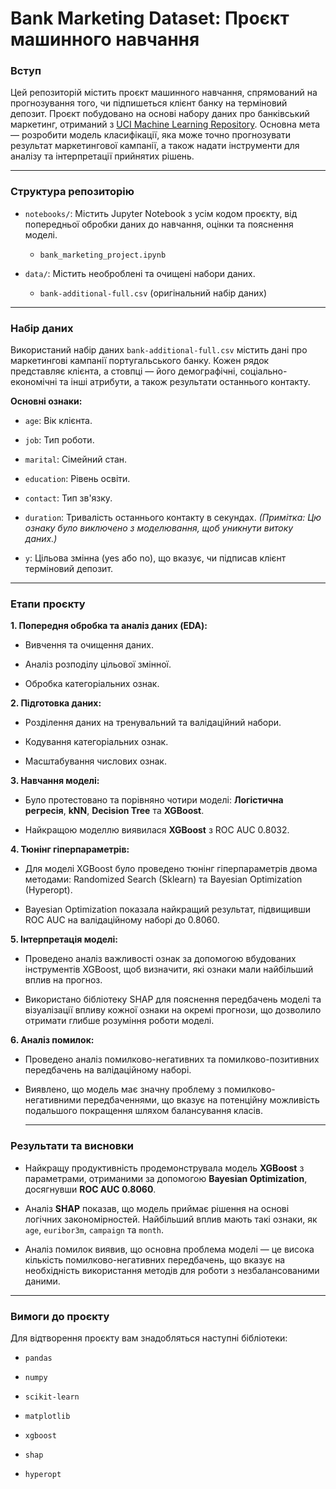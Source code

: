 # Bank Marketing Dataset: Проєкт машинного навчання
### Вступ
Цей репозиторій містить проєкт машинного навчання, спрямований на прогнозування того, чи підпишеться клієнт банку на терміновий депозит. Проєкт побудовано на основі набору даних про банківський маркетинг, отриманий з [UCI Machine Learning Repository](https://www.google.com/url?q=https%3A%2F%2Fwww.kaggle.com%2Fdatasets%2Fsahistapatel96%2Fbankadditionalfullcsv). Основна мета — розробити модель класифікації, яка може точно прогнозувати результат маркетингової кампанії, а також надати інструменти для аналізу та інтерпретації прийнятих рішень.

---

### Структура репозиторію
- `notebooks/`: Містить Jupyter Notebook з усім кодом проєкту, від попередньої обробки даних до навчання, оцінки та пояснення моделі.

  - `bank_marketing_project.ipynb`

- `data/`: Містить необроблені та очищені набори даних.

  - `bank-additional-full.csv` (оригінальний набір даних)

---

### Набір даних
Використаний набір даних `bank-additional-full.csv` містить дані про маркетингові кампанії португальського банку. Кожен рядок представляє клієнта, а стовпці — його демографічні, соціально-економічні та інші атрибути, а також результати останнього контакту.

**Основні ознаки:**

- `age`: Вік клієнта.

- `job`: Тип роботи.

- `marital`: Сімейний стан.

- `education`: Рівень освіти.

- `contact`: Тип зв'язку.

- `duration`: Тривалість останнього контакту в секундах. *(Примітка: Цю ознаку було виключено з моделювання, щоб уникнути витоку даних.)*

- `y`: Цільова змінна (yes або no), що вказує, чи підписав клієнт терміновий депозит.

---

### Етапи проєкту
**1. Попередня обробка та аналіз даних (EDA):**

- Вивчення та очищення даних.

- Аналіз розподілу цільової змінної.

- Обробка категоріальних ознак.

**2. Підготовка даних:**

- Розділення даних на тренувальний та валідаційний набори.
  
- Кодування категоріальних ознак.
  
- Масштабування числових ознак.

**3. Навчання моделі:**

- Було протестовано та порівняно чотири моделі: **Логістична регресія**, **kNN**, **Decision Tree** та **XGBoost**.

- Найкращою моделлю виявилася **XGBoost** з ROC AUC 0.8032.

**4. Тюнінг гіперпараметрів:**

- Для моделі XGBoost було проведено тюнінг гіперпараметрів двома методами: Randomized Search (Sklearn) та Bayesian Optimization (Hyperopt).

- Bayesian Optimization показала найкращий результат, підвищивши ROC AUC на валідаційному наборі до 0.8060.

**5. Інтерпретація моделі:**

- Проведено аналіз важливості ознак за допомогою вбудованих інструментів XGBoost, щоб визначити, які ознаки мали найбільший вплив на прогноз.

- Використано бібліотеку SHAP для пояснення передбачень моделі та візуалізації впливу кожної ознаки на окремі прогнози, що дозволило отримати глибше розуміння роботи моделі.

**6. Аналіз помилок:**

- Проведено аналіз помилково-негативних та помилково-позитивних передбачень на валідаційному наборі.

- Виявлено, що модель має значну проблему з помилково-негативними передбаченнями, що вказує на потенційну можливість подальшого покращення шляхом балансування класів.

  ---

### Результати та висновки
- Найкращу продуктивність продемонструвала модель **XGBoost** з параметрами, отриманими за допомогою **Bayesian Optimization**, досягнувши **ROC AUC 0.8060**.

- Аналіз **SHAP** показав, що модель приймає рішення на основі логічних закономірностей. Найбільший вплив мають такі ознаки, як `age`, `euribor3m`, `campaign` та `month`.

- Аналіз помилок виявив, що основна проблема моделі — це висока кількість помилково-негативних передбачень, що вказує на необхідність використання методів для роботи з незбалансованими даними.

---

### Вимоги до проєкту
Для відтворення проєкту вам знадобляться наступні бібліотеки:

- `pandas`

- `numpy`

- `scikit-learn`

- `matplotlib`

- `xgboost`

- `shap`

- `hyperopt`
